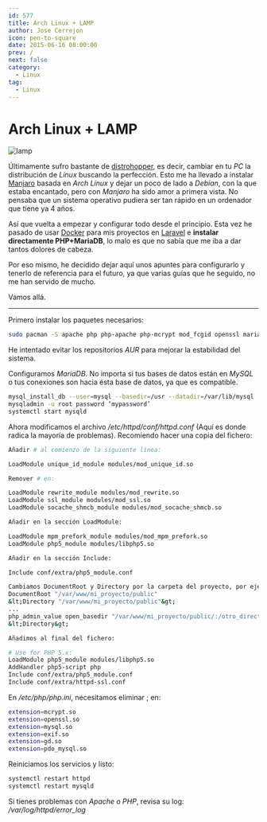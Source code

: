 ```yaml
---
id: 577
title: Arch Linux + LAMP
author: Jose Cerrejon
icon: pen-to-square
date: 2015-06-16 08:00:00
prev: /
next: false
category:
  - Linux
tag:
  - Linux
---
```


# Arch Linux + LAMP

![lamp](/images/2015/06/lamp.png)

Últimamente sufro bastante de [distrohopper](http://es.urbandictionary.com/define.php?term=distrohopper), es decir, cambiar en tu *PC* la distribución de *Linux* buscando la perfección. Esto me ha llevado a instalar [Manjaro](https://manjaro.github.io/) basada en *Arch Linux* y dejar un poco de lado a *Debian*, con la que estaba encantado, pero con *Manjaro* ha sido amor a primera vista. No pensaba que un sistema operativo pudiera ser tan rápido en un ordenador que tiene ya 4 años. 

Así que vuelta a empezar y configurar todo desde el principio. Esta vez he pasado de usar [Docker](https://www.docker.com/) para mis proyectos en [Laravel](http://laravel.com/) e **instalar directamente PHP+MariaDB**, lo malo es que no sabía que me iba a dar tantos dolores de cabeza. 

Por eso mismo, he decidido dejar aquí unos apuntes para configurarlo y tenerlo de referencia para el futuro, ya que varias guías que he seguido, no me han servido de mucho.

Vamos allá.

- - -
Primero instalar los paquetes necesarios: 

```bash
sudo pacman -S apache php php-apache php-mcrypt mod_fcgid openssl mariadb mariadb-clients
```

He intentado evitar los repositorios *AUR* para mejorar la estabilidad del sistema.

Configuramos *MariaDB*. No importa si tus bases de datos están en *MySQL* o tus conexiones son hacia ésta base de datos, ya que es compatible.

```bash
mysql_install_db --user=mysql --basedir=/usr --datadir=/var/lib/mysql
mysqladmin -u root password ‘mypassword’
systemctl start mysqld
```

Ahora modificamos el archivo */etc/httpd/conf/httpd.conf* (Aquí es donde radica la mayoría de problemas). Recomiendo hacer una copia del fichero:

```bash
Añadir # al comienzo de la siguiente línea:

LoadModule unique_id_module modules/mod_unique_id.so

Remover # en:

LoadModule rewrite_module modules/mod_rewrite.so
LoadModule ssl_module modules/mod_ssl.so
LoadModule socache_shmcb_module modules/mod_socache_shmcb.so

Añadir en la sección LoadModule:

LoadModule mpm_prefork_module modules/mod_mpm_prefork.so
LoadModule php5_module modules/libphp5.so

Añadir en la sección Include:

Include conf/extra/php5_module.conf

Cambiamos DocumentRoot y Directory por la carpeta del proyecto, por ejemplo:
DocumentRoot "/var/www/mi_proyecto/public"
&lt;Directory "/var/www/mi_proyecto/public"&gt;
...
php_admin_value open_basedir "/var/www/mi_proyecto/public/:/otro_directorio/:/"
&lt;Directory&gt;

Añadimos al final del fichero:

# Use for PHP 5.x:
LoadModule php5_module modules/libphp5.so
AddHandler php5-script php
Include conf/extra/php5_module.conf
Include conf/extra/httpd-ssl.conf

```

En */etc/php/php.ini*, necesitamos eliminar ; en: 

```bash
extension=mcrypt.so
extension=openssl.so
extension=mysql.so
extension=exif.so
extension=gd.so
extension=pdo_mysql.so
```

Reiniciamos los servicios y listo:

```bash
systemctl restart httpd
systemctl restart mysqld
```

Si tienes problemas con *Apache o PHP*, revisa su log: */var/log/httpd/error_log*

